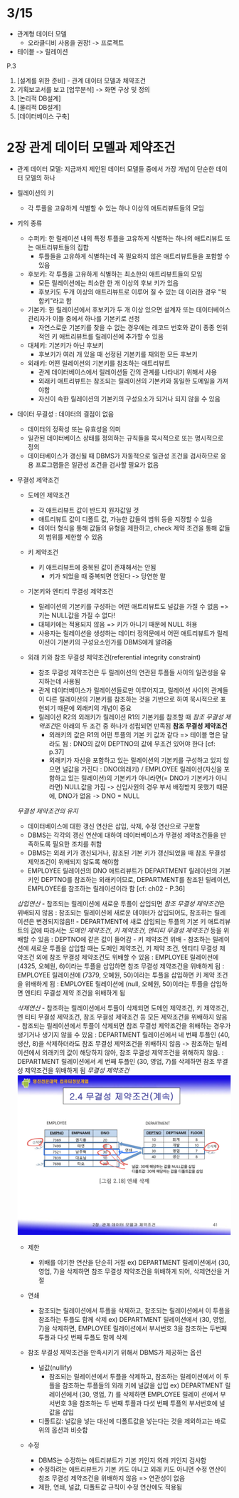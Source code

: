 # 3/15
* 관계형 데이터 모델
  - 오라클디비 사용을 권장! -> 프로젝트
* 테이블 -> 릴레이션

P.3
1. [설계를 위한 준비] - 관계 데이터 모델과 체약조건
2. 기획보고서를 보고 [업무분석] -> 화면 구상 및 정의
3. [논리적 DB설계]
4. [물리적 DB설계]
5. [데이터베이스 구축]

# 2장 관계 데이터 모델과 제약조건
* 관계 데이터 모델: 지금까지 제안된 데이터 모델들 중에서 가장 개념이 단순한 데이터 모델의 하나

* 릴레이션의 키
  - 각 투플을 고유하게 식별할 수 있는 하나 이상의 애트리뷰트들의 모임
* 키의 종류
  * 수퍼키: 한 릴레이션 내의 특정 투플을 고유하게 식별하는 하나의 애트리뷰트 또는 애트리뷰트들의 집합
    - 투플들을 고유하게 식별하는데 꼭 필요하지 않은 애트리뷰트들을 포함할 수 있음
  * 후보키: 각 투플을 고유하게 식별하는 최소한의 애트리뷰트들의 모임
    - 모든 릴레이션에는 최소한 한 개 이상의 후보 키가 있음
    - 후보키도 두개 이상의 애트리뷰트로 이루어 질 수 있는 데 이러한 경우 "복합키"라고 함
  * 기본키: 한 릴레이션에서 후보키가 두 개 이상 있으면 설계자 또는 데이터베이스 관리자가 이들 중에서 하나를 기본키로 선정
    - 자연스로운 기본키를 찾을 수 없는 경우에는 레코드 번호와 같이 종종 인위적인 키 애트리뷰트를 릴레이션에 추가할 수 있음
  * 대체키: 기본키가 아닌 후보키
    - 후보키가 여러 개 있을 때 선정된 기본키를 재외한 모든 후보키
  * 외래키: 어떤 릴레이션의 기본키를 참조하는 애트리뷰트
    - 관계 데이터베이스에서 릴레이션들 간의 관계를 나타내기 위해서 사용
    - 외래키 애트리뷰트는 참조되는 릴레이션의 기본키와 동일한 도메일을 가져야함
    - 자신이 속한 릴레이션의 기본키의 구성요소가 되거나 되지 않을 수 있음

* 데이터 무결성 : 데이터의 결점이 없음
  - 데이터의 정확성 또는 유효성을 의미
  - 일관된 데이터베이스 상태를 정의하는 규칙들을 묵시적으로 또는 명시적으로 정의
  - 데이터베이스가 갱신될 때 DBMS가 자동적으로 일관성 조건을 검사하므로 응용 프로그램들은 일관성 조건을 검사할 필요가 없음

* 무결성 제약조건
  * 도메인 제약조건
    - 각 애트리뷰트 값이 반드지 원자값일 것
    - 애트리뷰트 값이 디폴트 값, 가능한 값들의 범위 등을 지정할 수 있음
    - 데이터 형식을 통해 값들의 유형을 제한하고, check 제약 조건을 통해 값들의 범위를 제한할 수 있음

  * 키 제약조건
    - 키 애트리뷰트에 중복된 값이 존재해서는 안됨
      - 키가 되었을 때 중복되면 안된다 -> 당연한 말

  * 기본키와 엔티티 무결성 제약조건
    - 릴레이션의 기본키를 구성하는 어떤 애트리뷰트도 널값을 가질 수 없음
      => 키는 NULL값을 가질 수 없다!
    - 대체키에는 적용되지 않음
      => 키가 아니기 때문에 NULL 허용
    - 사용자는 릴레이션을 생성하는 데이터 정의문에서 어떤 애트리뷰트가 릴레이션이 기본키의 구성요소인가를 DBMS에게 알려줌

  * 외래 키와 참조 무결성 제약조건(referential integrity constraint)
    - 참조 무결성 제약조건은 두 릴레이션의 연관된 투플들 사이의 일관성을 유지하는데 사용됨
    - 관계 데이터베이스가 릴레이션들로만 이루어지고, 릴레이션 사이의 관계들 이 다른 릴레이션의 기본키를 참조하는 것을 기반으로 하여 묵시적으로 표현되기 때문에 외래키의 개념이 중요
    - 릴레이션 R2의 외래키가 릴레이션 R1의 기본키를 참조할 때 *참조 무결성 제약조건*은 아래의 두 조건 중 하나가 성립되면 만족됨
      **참조 무결성 제약조건** 
      - 외래키의 값은 R1의 어떤 투플의 기본 키 값과 같다 => 테이블 명은 달라도 됨
        : DNO의 값이 DEPTNO의 값에 무조건 있어야 한다 [cf: p.37]
      - 외래키가 자신을 포함하고 있는 릴레이션의 기본키를 구성하고 있지 않으면 널값을 가진다
        : DNO(외래키) / EMPLOYEE 릴레이션(자신을 포함하고 있는 릴레이션)의 기본키가 아니라면(= DNO가 기본키가 아니라면) NULL값을 가짐
          -> 신입사원의 경우 부서 배정받지 못했기 때문에, DNO가 없음 -> DNO = NULL
          
  *무결성 제약조건의 유지* 
    - 데이터베이스에 대한 갱신 연산은 삽입, 삭제, 수정 연산으로 구분함
    - DBMS는 각각의 갱신 연산에 대하여 데이터베이스가 무결성 제약조건들을 만족하도록 필요한 조치를 취함
    - DBMS는 외래 키가 갱신되거나, 참조된 기본 키가 갱신되었을 때 참조 무결성 제약조건이 위배되지 않도록 해야함
    - EMPLOYEE 릴레이션의 DNO 애트리뷰트가 DEPARTMENT 릴레이션의 기본키인 DEPTNO를 참조하는 외래키이므로, DEPARTMENT를 참조된 릴레이션, EMPLOYEE를 참조하는 릴레이션이라 함
      [cf: ch02 - P.36]

    *삽입연산*
      - 참조되는 릴레이션에 새로운 투플이 삽입되면 *참조 무결성 제약조건*은 위배되지 않음
        : 참조되는 릴레이션에 새로운 데이터가 삽입되어도, 참조하는 릴레이션은 변경되지않음!!
      - DEPARTMENT에 새로 삽입되는 투플의 기본 키 애트리뷰트의 값에 따라서는 *도메인 제약조건*, *키 제약조건*, *엔티티 무결성 제약조건* 등을 위배할 수 있음
        : DEPTNO에 같은 값이 들어감 - 키 제약조건 위배
      - 참조하는 릴레이션에 새로운 투플을 삽입할 때는 도메인 제약조건, 키 제약 조건, 엔티티 무결성 제약조건 외에 참조 무결성 제약조건도 위배할 수 있음
        : EMPLOYEE 릴레이션에 (4325, 오혜원, 6)이라는 투플을 삽입하면 참조 무결성 제약조건을 위배하게 됨
        : EMPLOYEE 릴레이션에 (7379, 오혜원, 50)이라는 투플을 삽입하면 키 제약 조건을 위배하게 됨
        : EMPLOYEE 릴레이션에 (null, 오혜원, 50)이라는 투플을 삽입하면 엔티티 무결성 제약 조건을 위배하게 됨


    *삭제연산*
      - 참조하는 릴레이션에서 투플이 삭제되면 도메인 제약조건, 키 제약조건, 엔 티티 무결성 제약조건, 참조 무결성 제약조건 등 모든 제약조건을 위배하지 않음
      - 참조되는 릴레이션에서 투플이 삭제되면 참조 무결성 제약조건을 위배하는 경우가 생기거나 생기지 않을 수 있음
        : DEPARTMENT 릴레이션에서 네 번째 투플인 (40, 생산, 8)을 삭제하더라도 참조 무결성 제약조건을 위배하지 않음
          -> 참조하는 릴레이션에서 외래키의 값이 해당하지 않아, 참조 무결성 제약조건을 위해하지 않음.
        : DEPARTMENT 릴레이션에서 세 번째 투플인 (30, 영업, 7)를 삭제하면 참조 무결성 제약조건을 위배하게 됨
  *무결성 제약조건* ![무결성제약조건](./img/ch02_cf1.png)
    * 제한
      - 위배를 야기한 연산을 단순히 거절
      ex) DEPARTMENT 릴레이션에서 (30, 영업, 7)을 삭제하면 참조 무결성 제약조건을 위배하게 되어, 삭제연산을 거절
    * 연쇄
      - 참조되는 릴레이션에서 투플을 삭제하고, 참조되는 릴레이션에서 이 투플을 참조하는 투플도 함께 삭제
      ex) DEPARTMENT 릴레이션에서 (30, 영업, 7)을 삭제하면, EMPLOYEE 릴레이션에서 부서번호 3을 참조하는 두번째 투플과 다섯 번째 투플도 함께 삭제

  * 참조 무결성 제약조건을 만족시키기 위해서 DBMS가 제공하는 옵션
    - 널값(nullify)
      - 참조되는 릴레이션에서 투플을 삭제하고, 참조하는 릴레이션에서 이 투플을 참조하는 투플들의 외래 키에 널값을 삽입
      ex) DEPARTMENT 릴레이션에서 (30, 영업, 7) 를 삭제하면 EMPLOYEE 릴레이 션에서 부서번호 3을 참조하는 두 번째 투플과 다섯 번째 투플의 부서번호에 널 값을 삽입
    - 디폴트값: 널값을 넣는 대신에 디폴트값을 넣는다는 것을 제외하고는 바로 위의 옵션과 비슷함

  * 수정
    - DBMS는 수정하는 애트리뷰트가 기본 키인지 외래 키인지 검사함
    - 수정하려는 애트리뷰트가 기본 키도 아니고 외래 키도 아니면 수정 연산이 참조 무결성 제약조건을 위배하지 않음
      => 연관성이 없음
    - 제한, 연쇄, 널값, 디폴트값 규칙이 수정 연산에도 적용됨
